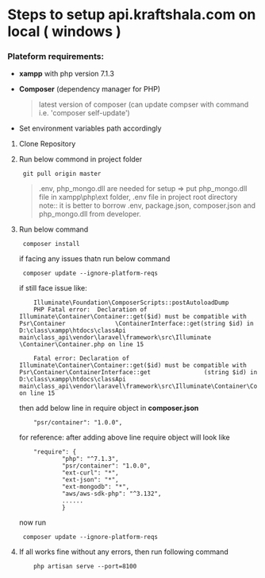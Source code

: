 # Steps to setup api.kraftshala.com on local ( windows )

### Plateform requirements:

- **xampp** with php version 7.1.3
- **Composer** (dependency manager for PHP)
    >  latest version of composer (can update compser with command i.e. 'composer self-update')

- Set environment variables path accordingly

1. Clone Repository

2. Run below commond in project folder

    ```
     git pull origin master
    ```
    > .env, php_mongo.dll are needed for setup => put php_mongo.dll file in xampp\php\ext folder, .env file in project root directory 
    >  note:: it is better to borrow .env, package.json, composer.json and php_mongo.dll from developer.

3. Run below command

    ```
     composer install
    ```
    if facing any issues thatn run below command

    ```
     composer update --ignore-platform-reqs
    ```

    if still face issue like: 

    ```
        Illuminate\Foundation\ComposerScripts::postAutoloadDump
        PHP Fatal error:  Declaration of Illuminate\Container\Container::get($id) must be compatible with Psr\Container		         \ContainerInterface::get(string $id) in D:\class\xampp\htdocs\classApi main\class_api\vendor\laravel\framework\src\Illuminate		         \Container\Container.php on line 15

        Fatal error: Declaration of Illuminate\Container\Container::get($id) must be compatible with Psr\Container\ContainerInterface::get		         (string $id) in D:\class\xampp\htdocs\classApi main\class_api\vendor\laravel\framework\src\Illuminate\Container\Container.php on line 15
    ```

    then add below line in require object in  **composer.json**

    ```
        "psr/container": "1.0.0",
    ```

    for reference: after adding above line require object will look like

    ```
        "require": {
        		"php": "^7.1.3",
                "psr/container": "1.0.0",
                "ext-curl": "*",
                "ext-json": "*",
                "ext-mongodb": "*",
                "aws/aws-sdk-php": "^3.132",
                ......
                }
    ```

    now run

    ```
     composer update --ignore-platform-reqs
    ```

4. If all works fine without any errors, then run following command 

    ```
        php artisan serve --port=8100
    ```



